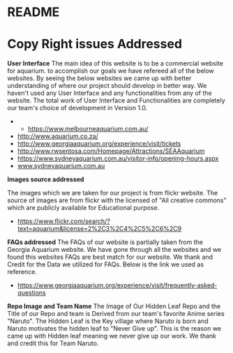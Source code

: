 # README #

# Copy Right issues Addressed #

**User Interface**
The main idea of this website is to be a commercial website for aquarium. to accomplish our goals we have refereed all of the below websites. By seeing the below websites we came up with better understanding of where our project should develop in better way. We haven't used any User Interface and any functionalities from any of the website. The total work of User Interface and Functionalities are completely our team's choice of development in Version 1.0.
* * https://www.melbourneaquarium.com.au/
* http://www.aquarium.co.za/
* http://www.georgiaaquarium.org/experience/visit/tickets
* http://www.rwsentosa.com/Homepage/Attractions/SEAAquarium
* https://www.sydneyaquarium.com.au/visitor-info/opening-hours.aspx
* www.sydneyaquarium.com.au

**Images source addressed**

The images which we are taken for our project is from flickr website. The source of images are from flickr with the licensed of "All creative commons" which are publicly available for Educational purpose.

* https://www.flickr.com/search/?text=aquarium&license=2%2C3%2C4%2C5%2C6%2C9

**FAQs addressed**
The FAQs of our website is partially taken from the Georgia Aquarium website. We have gone through all the websites and we found this websites FAQs are best match for our website. We thank and Credit for the Data we utilized for FAQs. Below is the link we used as reference.
* https://www.georgiaaquarium.org/experience/visit/frequently-asked-questions

**Repo Image and Team Name** 
The Image of Our Hidden Leaf Repo and the Title of our Repo and team is Derived from our team's favorite Anime series "Naruto". The Hidden Leaf is the Key village where Naruto is born and Naruto motivates the hidden leaf to "Never Give up". This is the reason we came up with Hidden leaf meaning we never give up our work. We thank and credit this for Team Naruto.